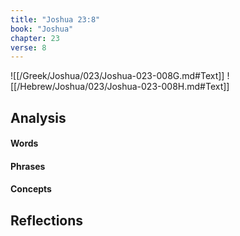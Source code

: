 ```yaml
---
title: "Joshua 23:8"
book: "Joshua"
chapter: 23
verse: 8
---
```

![[/Greek/Joshua/023/Joshua-023-008G.md#Text]]
![[/Hebrew/Joshua/023/Joshua-023-008H.md#Text]]

## Analysis

#### Words

#### Phrases

#### Concepts

## Reflections
